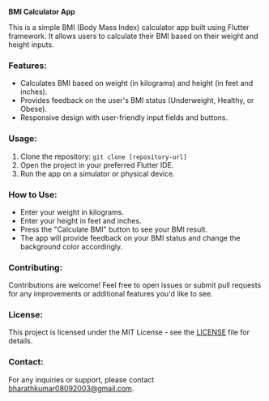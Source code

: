 **BMI Calculator App**

This is a simple BMI (Body Mass Index) calculator app built using Flutter framework. It allows users to calculate their BMI based on their weight and height inputs.

### Features:
- Calculates BMI based on weight (in kilograms) and height (in feet and inches).
- Provides feedback on the user's BMI status (Underweight, Healthy, or Obese).
- Responsive design with user-friendly input fields and buttons.

### Usage:
1. Clone the repository: `git clone [repository-url]`
2. Open the project in your preferred Flutter IDE.
3. Run the app on a simulator or physical device.

### How to Use:
- Enter your weight in kilograms.
- Enter your height in feet and inches.
- Press the "Calculate BMI" button to see your BMI result.
- The app will provide feedback on your BMI status and change the background color accordingly.


### Contributing:
Contributions are welcome! Feel free to open issues or submit pull requests for any improvements or additional features you'd like to see.

### License:
This project is licensed under the MIT License - see the [LICENSE](LICENSE) file for details.

### Contact:
For any inquiries or support, please contact  bharathkumar08092003@gmail.com.
